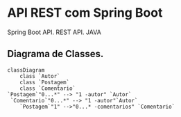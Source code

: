 # API REST  com Spring Boot
Spring Boot API. REST API. JAVA

## Diagrama de Classes.
```mermaid
classDiagram
    class `Autor`
    class `Postagem`
    class `Comentario`
`Postagem`"0...*" --> "1 -autor" `Autor`
 `Comentario`"0...*" --> "1 -autor"`Autor`
    `Postagem`"1" -->"0...* -comentarios" `Comentario`
   


